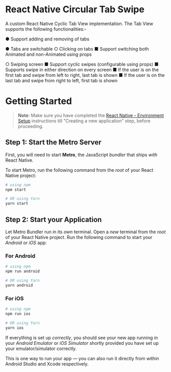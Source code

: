 # React Native Circular Tab Swipe
A custom React Native Cyclic Tab  View implementation. The Tab View supports the following functionalities:-

● Support adding and removing of tabs

● Tabs are switchable
   ○ Clicking on tabs
      ■ Support switching both Animated and non-Animated using props

   ○ Swiping screen
      ■ Support cyclic swipes (configurable using props)
      ■ Supports swipe in either direction on every screen
      ■ If the user is on the first tab and swipe from left to right, last tab is shown
      ■ If the user is on the last tab and swipe from right to left, first tab is shown

# Getting Started

>**Note**: Make sure you have completed the [React Native - Environment Setup](https://reactnative.dev/docs/environment-setup) instructions till "Creating a new application" step, before proceeding.

## Step 1: Start the Metro Server

First, you will need to start **Metro**, the JavaScript _bundler_ that ships _with_ React Native.

To start Metro, run the following command from the _root_ of your React Native project:

```bash
# using npm
npm start

# OR using Yarn
yarn start
```

## Step 2: Start your Application

Let Metro Bundler run in its _own_ terminal. Open a _new_ terminal from the _root_ of your React Native project. Run the following command to start your _Android_ or _iOS_ app:

### For Android

```bash
# using npm
npm run android

# OR using Yarn
yarn android
```

### For iOS

```bash
# using npm
npm run ios

# OR using Yarn
yarn ios
```

If everything is set up _correctly_, you should see your new app running in your _Android Emulator_ or _iOS Simulator_ shortly provided you have set up your emulator/simulator correctly.

This is one way to run your app — you can also run it directly from within Android Studio and Xcode respectively.
